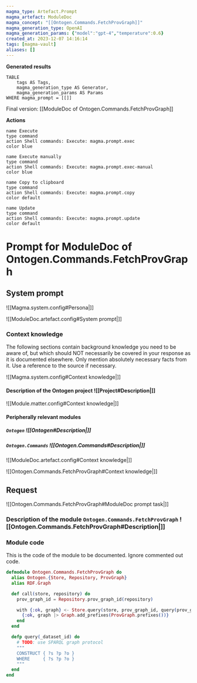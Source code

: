 ```yaml
---
magma_type: Artefact.Prompt
magma_artefact: ModuleDoc
magma_concept: "[[Ontogen.Commands.FetchProvGraph]]"
magma_generation_type: OpenAI
magma_generation_params: {"model":"gpt-4","temperature":0.6}
created_at: 2023-12-07 14:16:14
tags: [magma-vault]
aliases: []
---
```


**Generated results**

```dataview
TABLE
	tags AS Tags,
	magma_generation_type AS Generator,
	magma_generation_params AS Params
WHERE magma_prompt = [[]]
```

Final version: [[ModuleDoc of Ontogen.Commands.FetchProvGraph]]

**Actions**

```button
name Execute
type command
action Shell commands: Execute: magma.prompt.exec
color blue
```
```button
name Execute manually
type command
action Shell commands: Execute: magma.prompt.exec-manual
color blue
```
```button
name Copy to clipboard
type command
action Shell commands: Execute: magma.prompt.copy
color default
```
```button
name Update
type command
action Shell commands: Execute: magma.prompt.update
color default
```

# Prompt for ModuleDoc of Ontogen.Commands.FetchProvGraph

## System prompt

![[Magma.system.config#Persona|]]

![[ModuleDoc.artefact.config#System prompt|]]

### Context knowledge

The following sections contain background knowledge you need to be aware of, but which should NOT necessarily be covered in your response as it is documented elsewhere. Only mention absolutely necessary facts from it. Use a reference to the source if necessary.

![[Magma.system.config#Context knowledge|]]

#### Description of the Ontogen project ![[Project#Description|]]

![[Module.matter.config#Context knowledge|]]

#### Peripherally relevant modules

##### `Ontogen` ![[Ontogen#Description|]]

##### `Ontogen.Commands` ![[Ontogen.Commands#Description|]]

![[ModuleDoc.artefact.config#Context knowledge|]]

![[Ontogen.Commands.FetchProvGraph#Context knowledge|]]


## Request

![[Ontogen.Commands.FetchProvGraph#ModuleDoc prompt task|]]

### Description of the module `Ontogen.Commands.FetchProvGraph` ![[Ontogen.Commands.FetchProvGraph#Description|]]

### Module code

This is the code of the module to be documented. Ignore commented out code.

```elixir
defmodule Ontogen.Commands.FetchProvGraph do
  alias Ontogen.{Store, Repository, ProvGraph}
  alias RDF.Graph

  def call(store, repository) do
    prov_graph_id = Repository.prov_graph_id(repository)

    with {:ok, graph} <- Store.query(store, prov_graph_id, query(prov_graph_id)) do
      {:ok, graph |> Graph.add_prefixes(ProvGraph.prefixes())}
    end
  end

  defp query(_dataset_id) do
    # TODO: use SPARQL graph protocol
    """
    CONSTRUCT { ?s ?p ?o }
    WHERE     { ?s ?p ?o }
    """
  end
end

```
